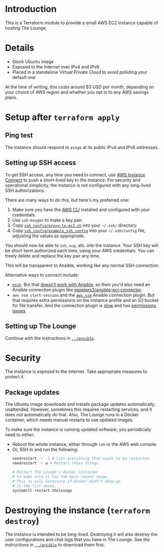 # Introduction

This is a Terraform module to provide a small AWS EC2 instance capable of hosting The Lounge.

# Details

* Stock Ubuntu image
* Exposed to the Internet over IPv4 and IPv6
* Placed in a standalone Virtual Private Cloud to avoid polluting your default one

At the time of writing, this costs around $3 USD per month, depending on your choice of AWS region and whether you opt in to any AWS savings plans.

# Setup after `terraform apply`

## Ping test

The instance should respond to `ping`s at its public IPv4 and IPv6 addresses.

## Setting up SSH access

To get SSH access, any time you need to connect, use [AWS Instance Connect](https://docs.aws.amazon.com/AWSEC2/latest/UserGuide/Connect-using-EC2-Instance-Connect.html) to push a short-lived key to the instance.
For security and operational simplicity, the instance is not configured with any long-lived SSH authorizations.

There are many ways to do this, but here's my preferred one:

1. Make sure you have the [AWS CLI](https://docs.aws.amazon.com/cli/latest/userguide) installed and configured with your credentials.
2. Use `ssh-keygen` to make a key pair.
3. Copy [`ssh_config/proxy-to-ec2.sh`](ssh_config/proxy-to-ec2.sh) into your `~/.ssh/` directory.
4. Copy [`ssh_config/example_ssh_config`](ssh_config/example_ssh_config) into your `~/.ssh/config` file, adjusting the values as appropriate.

You should now be able to `ssh`, `scp`, etc. into the instance.
Your SSH key will be short-term authorized each time, using your AWS credentials. You can freely delete and replace the key pair any time.

This will be transparent to Ansible, working like any normal SSH connection.

Alternative ways to connect include:

* [`mssh`](https://github.com/aws/aws-ec2-instance-connect-cli).
  But that [doesn't work with Ansible](https://github.com/aws/aws-ec2-instance-connect-cli/issues/24), so then you'd also need an Ansible connection plugin like [mpieters3/ansible-eci-connector](https://github.com/mpieters3/ansible-eci-connector).
* `aws ssm start-session` and the [`aws_ssm`](https://docs.ansible.com/ansible/latest/collections/community/aws/aws_ssm_connection.html) Ansible connection plugin.
  But that requires extra permissions on the instance profile and an S3 bucket for file transfer.
  And the connection plugin is [slow](https://github.com/ansible-collections/community.aws/issues/1148) and has [permissions issues](https://github.com/ansible-collections/community.aws/issues/853).

## Setting up The Lounge

Continue with the instructions in [`../ansible`](../ansible).

# Security

The instance is exposed to the Internet. Take appropriate measures to protect it.

## Package updates

The Ubuntu image downloads and installs package updates automatically, unattended. However, sometimes this requires restarting services, and it does *not* automatically do that. Also, The Lounge runs in a Docker container, which needs manual restarts to use  updated images.

To make sure the instance is running updated software, you periodically need to either:

* Reboot the whole instance, either through `ssh` or the AWS web console.
* Or, SSH in and run the following:
  ```bash
  needrestart -r -l # List everything that needs to be restarted.
  needrestart -r a # Restart those things.

  # Restart The Lounge's docker container
  # to make sure it has the most recent image.
  # This is only necessary if Docker didn't show up
  # in the list above.
  systemctl restart thelounge
  ```

# Destroying the instance (`terraform destroy`)

The instance is intended to be long-lived.
Destroying it will also destroy the user configurations and chat logs that you have in The Lounge.
See the instructions in [`../ansible`](../ansible) to download them first.
